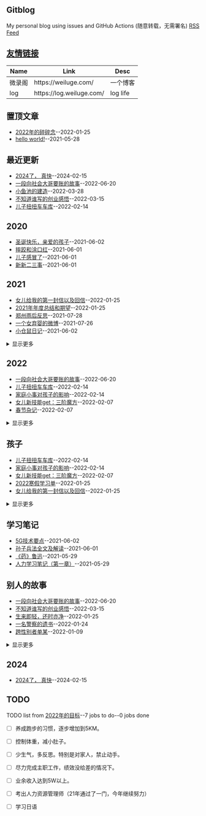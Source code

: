 ## Gitblog
My personal blog using issues and GitHub Actions (随意转载，无需署名)
[RSS Feed](https://raw.githubusercontent.com/jdzj/log/master/feed.xml)

## [友情链接](https://github.com/jdzj/gitblog/issues/36)
<table>
<thead>
<tr>
<th>Name</th>
<th>Link</th>
<th>Desc</th>
</tr>
</thead>
<tbody>
<tr>
<td>微录阁</td>
<td>https://weiluge.com/</td>
<td>一个博客</td>
</tr>
<tr>
<td>log</td>
<td>https://log.weiluge.com/</td>
<td>log life</td>
</tr>
</tbody>
</table>

## 置顶文章
- [2022年的碎碎念](https://github.com/jdzj/log/issues/29)--2022-01-25
- [hello world!](https://github.com/jdzj/log/issues/1)--2021-05-28
## 最近更新
- [2024了， 真快](https://github.com/jdzj/log/issues/44)--2024-02-15
- [一段向社会大哥要账的故事](https://github.com/jdzj/log/issues/43)--2022-06-20
- [小鱼池的建造](https://github.com/jdzj/log/issues/42)--2022-03-28
- [不知道谁写的创业感悟](https://github.com/jdzj/log/issues/41)--2022-03-15
- [儿子扭扭车车库](https://github.com/jdzj/log/issues/40)--2022-02-14
## 2020
- [圣诞快乐，亲爱的孩子](https://github.com/jdzj/log/issues/18)--2021-06-02
- [摔跤和涂口红](https://github.com/jdzj/log/issues/11)--2021-06-01
- [儿子感冒了](https://github.com/jdzj/log/issues/10)--2021-06-01
- [新新二三事](https://github.com/jdzj/log/issues/9)--2021-06-01
## 2021
- [女儿给我的第一封信以及回信](https://github.com/jdzj/log/issues/31)--2022-01-25
- [2021年年度总结和期望](https://github.com/jdzj/log/issues/30)--2022-01-25
- [郑州雨后反思](https://github.com/jdzj/log/issues/22)--2021-07-28
- [一个女弃婴的微博](https://github.com/jdzj/log/issues/21)--2021-07-26
- [小仓鼠日记](https://github.com/jdzj/log/issues/15)--2021-06-02
<details><summary>显示更多</summary>

- [给爸爸的贺卡](https://github.com/jdzj/log/issues/14)--2021-06-02
- [hello world!](https://github.com/jdzj/log/issues/1)--2021-05-28
</details>

## 2022
- [一段向社会大哥要账的故事](https://github.com/jdzj/log/issues/43)--2022-06-20
- [儿子扭扭车车库](https://github.com/jdzj/log/issues/40)--2022-02-14
- [家庭小事对孩子的影响](https://github.com/jdzj/log/issues/39)--2022-02-14
- [女儿新技能get：三阶魔方](https://github.com/jdzj/log/issues/38)--2022-02-07
- [春节杂记](https://github.com/jdzj/log/issues/37)--2022-02-07
<details><summary>显示更多</summary>

- [梦境记录](https://github.com/jdzj/log/issues/35)--2022-01-26
- [2022寒假学习单](https://github.com/jdzj/log/issues/33)--2022-01-25
- [门口改造记录](https://github.com/jdzj/log/issues/32)--2022-01-25
- [2022年的碎碎念](https://github.com/jdzj/log/issues/29)--2022-01-25
</details>

## 孩子
- [儿子扭扭车车库](https://github.com/jdzj/log/issues/40)--2022-02-14
- [家庭小事对孩子的影响](https://github.com/jdzj/log/issues/39)--2022-02-14
- [女儿新技能get：三阶魔方](https://github.com/jdzj/log/issues/38)--2022-02-07
- [2022寒假学习单](https://github.com/jdzj/log/issues/33)--2022-01-25
- [女儿给我的第一封信以及回信](https://github.com/jdzj/log/issues/31)--2022-01-25
<details><summary>显示更多</summary>

- [圣诞快乐，亲爱的孩子](https://github.com/jdzj/log/issues/18)--2021-06-02
- [小仓鼠日记](https://github.com/jdzj/log/issues/15)--2021-06-02
- [给爸爸的贺卡](https://github.com/jdzj/log/issues/14)--2021-06-02
- [摔跤和涂口红](https://github.com/jdzj/log/issues/11)--2021-06-01
- [儿子感冒了](https://github.com/jdzj/log/issues/10)--2021-06-01
- [新新二三事](https://github.com/jdzj/log/issues/9)--2021-06-01
</details>

## 学习笔记
- [5G技术要点](https://github.com/jdzj/log/issues/16)--2021-06-02
- [孙子兵法全文及解读](https://github.com/jdzj/log/issues/13)--2021-06-01
- [《药》鲁迅](https://github.com/jdzj/log/issues/6)--2021-05-29
- [人力学习笔记（第一章）](https://github.com/jdzj/log/issues/5)--2021-05-29
## 别人的故事
- [一段向社会大哥要账的故事](https://github.com/jdzj/log/issues/43)--2022-06-20
- [不知道谁写的创业感悟](https://github.com/jdzj/log/issues/41)--2022-03-15
- [生来即轻，还时亦净](https://github.com/jdzj/log/issues/34)--2022-01-25
- [一名警察的遗书](https://github.com/jdzj/log/issues/28)--2022-01-24
- [跨性别者单某](https://github.com/jdzj/log/issues/27)--2022-01-09
<details><summary>显示更多</summary>

- [远方的朋友：莫妮卡](https://github.com/jdzj/log/issues/26)--2022-01-04
- [为什么某国在12.26 不纪念毛？](https://github.com/jdzj/log/issues/25)--2021-12-26
- [彭帅的微博独白](https://github.com/jdzj/log/issues/24)--2021-11-03
- [村里的故事](https://github.com/jdzj/log/issues/23)--2021-09-10
- [郑州雨后反思](https://github.com/jdzj/log/issues/22)--2021-07-28
- [一个女弃婴的微博](https://github.com/jdzj/log/issues/21)--2021-07-26
- [一段不正确的记忆](https://github.com/jdzj/log/issues/20)--2021-06-05
- [听说的木樨地的事情](https://github.com/jdzj/log/issues/19)--2021-06-05
- [严州中学回忆录](https://github.com/jdzj/log/issues/17)--2021-06-02
- [我的母亲](https://github.com/jdzj/log/issues/12)--2021-06-01
- [生不由己](https://github.com/jdzj/log/issues/8)--2021-06-01
- [老公的大舅](https://github.com/jdzj/log/issues/7)--2021-05-31
- [推友lee的自述](https://github.com/jdzj/log/issues/4)--2021-05-28
</details>

## 2024
- [2024了， 真快](https://github.com/jdzj/log/issues/44)--2024-02-15
## TODO
TODO list from [2022年的目标](https://github.com/jdzj/log/issues/3)--7 jobs to do--0 jobs done
- [ ] 养成跑步的习惯，逐步增加到5KM。
- [ ] 控制体重，减小肚子。
- [ ] 少生气，多反思。特别是对家人，禁止动手。
- [ ] 尽力完成主职工作，绩效没给差的情况下。
- [ ] 业余收入达到5W以上。
- [ ] 考出人力资源管理师（21年通过了一门，今年继续努力）
- [ ] 学习日语

